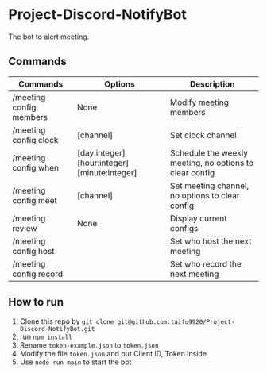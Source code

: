 # Project-Discord-NotifyBot
The bot to alert meeting.
## Commands
| Commands | Options | Description |
| --------------- | --------------- | --------------- |
| /meeting config members  | None | Modify meeting members |
| /meeting config clock | [channel] | Set clock channel |
| /meeting config when | [day:integer] [hour:integer] [minute:integer] | Schedule the weekly meeting, no options to clear config |
| /meeting config meet | [channel] | Set meeting channel, no options to clear config |
| /meeting review | None | Display current configs |
| /meeting config host | <order> | Set who host the next meeting |
| /meeting config record | <order> | Set who record the next meeting |
## How to run
1. Clone this repo by `git clone git@github.com:taifu9920/Project-Discord-NotifyBot.git`
2. run `npm install`
3. Rename `token-example.json` to `token.json`
4. Modify the file `token.json` and put Client ID, Token inside
5. Use `node run main` to start the bot
